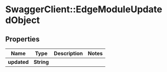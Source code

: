 # SwaggerClient::EdgeModuleUpdatedObject

## Properties
Name | Type | Description | Notes
------------ | ------------- | ------------- | -------------
**updated** | **String** |  | 


